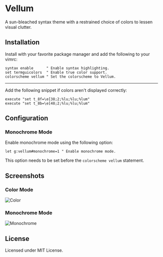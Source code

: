 # Vellum

A sun-bleached syntax theme with a restrained choice of colors to lessen visual
clutter.

## Installation

Install with your favorite package manager and add the following to your vimrc:

```
syntax enable      " Enable syntax highlighting.
set termguicolors  " Enable true color support.
colorscheme vellum " Set the colorscheme to Vellum.
```

--- 

Add the following snippet if colors aren't displayed correctly:

```
execute "set t_8f=\e[38;2;%lu;%lu;%lum"
execute "set t_8b=\e[48;2;%lu;%lu;%lum"
```

## Configuration

### Monochrome Mode

Enable monochrome mode using the following option:

```
let g:vellum#monochrome=1 " Enable monochrome mode.
```

This option needs to be set before the `colorscheme vellum` statement.

## Screenshots

### Color Mode

![Color](https://i.imgur.com/cCXMEBc.png)

### Monochrome Mode

![Monochrome](https://i.imgur.com/KsebYBP.png)

## License

Licensed under MIT License.

